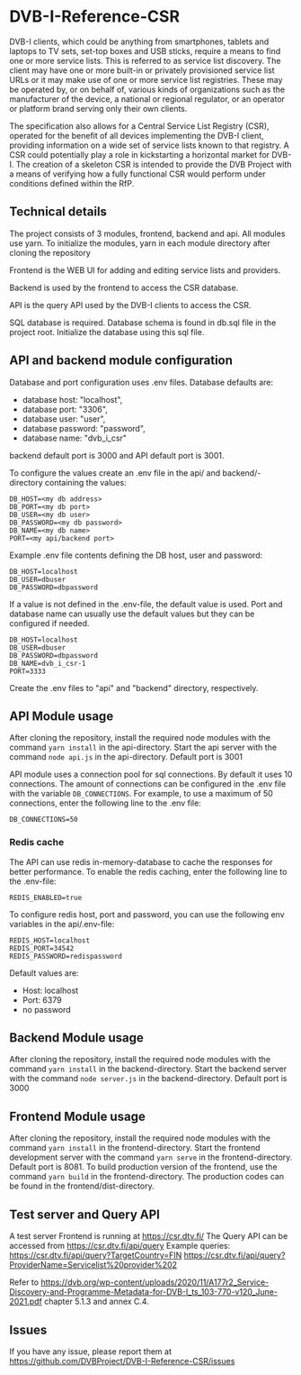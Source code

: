 # DVB-I-Reference-CSR

DVB-I clients, which could be anything from smartphones, tablets and laptops to TV sets, set-top boxes and USB sticks, require a means to find one or more service lists. This is referred to as service list discovery. The client may have one or more built-in or privately provisioned service list URLs or it may make use of one or more service list registries. These may be operated by, or on behalf of, various kinds of organizations such as the manufacturer of the device, a national or regional regulator, or an operator or platform brand serving only their own clients.

The specification also allows for a Central Service List Registry (CSR), operated for the benefit of all devices implementing the DVB-I client, providing information on a wide set of service lists known to that registry. A CSR could potentially play a role in kickstarting a horizontal market for DVB-I. The creation of a skeleton CSR is intended to provide the DVB Project with a means of verifying how a fully functional CSR would perform under conditions defined within the RfP.

## Technical details

The project consists of 3 modules, frontend, backend and api. 
All modules use yarn. To initialize the modules, yarn in each module directory after cloning the repository

Frontend is the WEB UI for adding and editing service lists and providers. 

Backend is used by the frontend to access the CSR database. 

API is the query API used by the DVB-I clients to access the CSR. 

SQL database is required. Database schema is found in db.sql file in the project root. Initialize the database using this sql file. 

## API and backend module configuration

Database and port configuration uses .env files.
Database  defaults are:

* database host: "localhost",
* database port: "3306",
* database user: "user",
* database password: "password",
* database name: "dvb_i_csr"

backend default port is 3000 and API default port is 3001.

To configure the values create an .env file in the api/ and backend/-directory containing the values:
```
DB_HOST=<my db address>
DB_PORT=<my db port>
DB_USER=<my db user>
DB_PASSWORD=<my db password>
DB_NAME=<my db name>
PORT=<my api/backend port>
```
Example .env file contents defining the DB host, user and password:
```
DB_HOST=localhost
DB_USER=dbuser
DB_PASSWORD=dbpassword
```

If a value is not defined in the .env-file, the default value is used. Port and database name can usually use the default values but they can be configured if needed.
```
DB_HOST=localhost
DB_USER=dbuser
DB_PASSWORD=dbpassword
DB_NAME=dvb_i_csr-1
PORT=3333
```
Create the .env files to "api" and "backend" directory, respectively.

## API Module usage

After cloning the repository, install the required node modules with the command `yarn install` in the api-directory.
Start the api server with the command `node api.js` in the api-directory. Default port is 3001

API module uses a connection pool for sql connections. By default it uses 10 connections. The amount of connections can be configured in the .env file with the variable `DB_CONNECTIONS`. For example, to use a maximum of 50 connections, enter the following line to the .env file:
```
DB_CONNECTIONS=50
```

### Redis cache

The API can use redis in-memory-database to cache the responses for better performance.
To enable the redis caching, enter the following line to the .env-file:
```
REDIS_ENABLED=true
```
To configure redis host, port and password, you can use the following env variables in the api/.env-file:
```
REDIS_HOST=localhost
REDIS_PORT=34542
REDIS_PASSWORD=redispassword
```
Default values are:
* Host: localhost
* Port: 6379
* no password

## Backend Module usage

After cloning the repository, install the required node modules with the command `yarn install` in the backend-directory.
Start the backend server with the command `node server.js` in the backend-directory. Default port is 3000

## Frontend Module usage

After cloning the repository, install the required node modules with the command `yarn install` in the frontend-directory.
Start the frontend development server with the command `yarn serve` in the frontend-directory. Default port is 8081.
To build production version of the frontend, use the command `yarn build` in the frontend-directory. The production codes can be found 
in the frontend/dist-directory.

## Test server and Query API

A test server Frontend is running at https://csr.dtv.fi/
The Query API can be accessed from https://csr.dtv.fi/api/query
Example queries: 
https://csr.dtv.fi/api/query?TargetCountry=FIN 
https://csr.dtv.fi/api/query?ProviderName=Servicelist%20provider%202

Refer to https://dvb.org/wp-content/uploads/2020/11/A177r2_Service-Discovery-and-Programme-Metadata-for-DVB-I_ts_103-770-v120_June-2021.pdf chapter 5.1.3 and annex C.4.

## Issues

If you have any issue, please report them at https://github.com/DVBProject/DVB-I-Reference-CSR/issues


